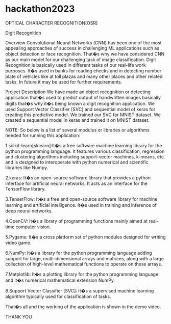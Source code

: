 # hackathon2023

OPTICAL CHARACTER RECOGNITION[OSR]

Digit Recognition


Overview
Convolutional Neural Networks (CNN) has been one of the most appealing approaches of success in challenging ML applications such as object detection or face recognition.
That�s why we have considered CNN as our main model for our challenging task of image classification.
Digit Recognition is basically used in different tasks of our real-life work purposes.
It�s used in banks for reading checks and in detecting number plate of vehicles like at toll plazas and many other places and other related tasks.
In future it may be used for further requirements.

Project Description
We have made an object recognition or detecting application that�s used to predict output of handwritten images basically digits that�s why it�s being known a digit recognition application.
We used Support Vector Classifier [SVC] and sequential model of keras for creating this predictive model. We trained our SVC for MNIST dataset. We created a sequential model in keras and trained it on MNIST dataset.


NOTE:
So below is a list of several modules or libraries or algorithms needed for running this application:

1.scikit-learn[sklearn]:It�s a free software machine learning library for the python programming language. It features various classification, regression and clustering algorithms including support-vector machines, k-means, etc. and is designed to interoperate with python numerical and scientific libraries like Numpy.

2.keras: It�s an open-source software library that provides a python interface for artificial neural networks. It acts as an interface for the TensorFlow library.

3.TenserFlow: It�s a free and open-source software library for machine learning and artificial intelligence. It�s used in training and inference of deep neural networks.

4.OpenCV: It�s a library of programming functions mainly aimed at real-time computer vision.

5.Pygame: It�s a cross platform set of python modules designed for writing video game.

6.NumPy: It�s a library for the python programming language adding support for large, multi-dimensional arrays and matrices, along with a large collection of high-level mathematical functions to operate on these arrays.

7.Matplotlib: It�s a plotting library for the python programming language and it�s numerical mathematical extension NumPy.

8.Support Vector Classifier [SVC]: It�s a supervised machine learning algorithm typically used for classification of tasks.


That�s all and the working of the application is shown in the demo video.

THANK YOU

